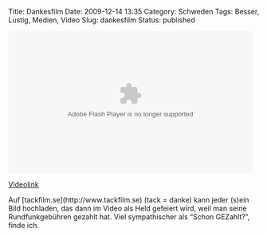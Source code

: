 Title: Dankesfilm
Date: 2009-12-14 13:35
Category: Schweden
Tags: Besser, Lustig, Medien, Video
Slug: dankesfilm
Status: published

<p>
<object width="490" height="285">
<param name="movie" value="http://www.tackfilm.se/loader.swf?shareID=1260789906455RA22"></param><param name="allowFullScreen" value="true"></param><param name="allowscriptaccess" value="always"></param>

<embed src="http://www.tackfilm.se/loader.swf?shareID=1260789906455RA22" type="application/x-shockwave-flash" allowscriptaccess="always" allowfullscreen="true" width="490" height="285">
</embed>
</object>
  
[Videolink](http://www.tackfilm.se/?id=1260789906455RA22&q=low)

</p>
Auf [tackfilm.se](http://www.tackfilm.se) (tack = danke) kann jeder
(s)ein Bild hochladen, das dann im Video als Held gefeiert wird, weil
man seine Rundfunkgebühren gezahlt hat. Viel sympathischer als “Schon
GEZahlt?”, finde ich.


